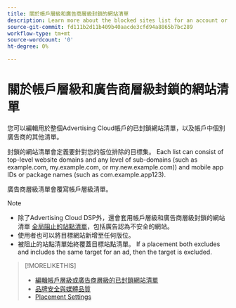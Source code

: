 ```yaml
---
title: 關於帳戶層級和廣告商層級封鎖的網站清單
description: Learn more about the blocked sites list for an account or advertiser.
source-git-commit: fd111b2d11b409b40aacde3cfd94a8865b7bc289
workflow-type: tm+mt
source-wordcount: '0'
ht-degree: 0%

---
```


# 關於帳戶層級和廣告商層級封鎖的網站清單

您可以編輯用於整個Advertising Cloud帳戶的已封鎖網站清單，以及帳戶中個別廣告商的其他清單。

封鎖的網站清單會定義要針對您的版位排除的目標集。 Each list can consist of top-level website domains and any level of sub-domains (such as example.com, my.example.com, or my.new.example.com)) and mobile app IDs or package names (such as com.example.app123).

廣告商層級清單會覆寫帳戶層級清單。

>[!NOTE]
>
>* 除了Advertising Cloud DSP外，還會套用帳戶層級和廣告商層級封鎖的網站清單 [全局阻止的站點清單](/help/dsp/introduction/features/brand-safety-media-quality.md)，包括廣告認為不安全的網站。
>* 使用者也可以將目標網站新增至任何版位。
>* 被阻止的站點清單始終覆蓋目標站點清單。 If a placement both excludes and includes the same target for an ad, then the target is excluded.


>[!MORELIKETHIS]
>
>* [編輯帳戶層級或廣告商層級的已封鎖網站清單](/help/dsp/admin/blocked-sites-list-edit.md)
>* [品牌安全與媒體品質](/help/dsp/introduction/features/brand-safety-media-quality.md)
>* [Placement Settings](/help/dsp/campaign-management/placements/placement-settings.md)

